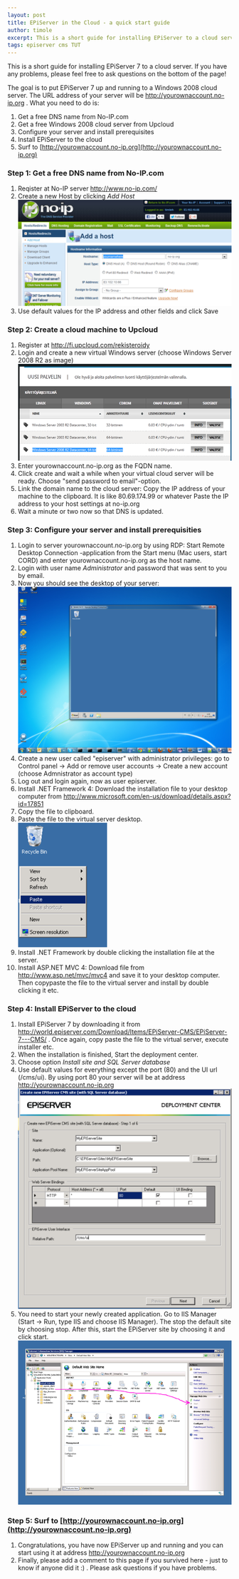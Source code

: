 ```yaml
---
layout: post
title: EPiServer in the Cloud - a quick start guide
author: timole
excerpt: This is a short guide for installing EPiServer to a cloud server. The target audience is TUT students on course MATHM-37200 Hypermediajärjestelmät, where a visiting lecture was held on Wed 28.11.2012. Please feel free to ask questions on installing EPiServer, if you have any problems.
tags: episerver cms TUT
---
```


This is a short guide for installing EPiServer 7 to a cloud server. If you have any problems, please feel free to ask questions on the bottom of the page!

The goal is to put EPiServer 7 up and running to a Windows 2008 cloud server. The URL address of your server will be http://yourownaccount.no-ip.org . What you need to do is:

1. Get a free DNS name from No-IP.com
2. Get a free Windows 2008 cloud server from Upcloud
3. Configure your server and install prerequisites
4. Install EPiServer to the cloud
5. Surf to [http://yourownaccount.no-ip.org](http://yourownaccount.no-ip.org)


### Step 1: Get a free DNS name from No-IP.com ###
1. Reqister at No-IP server http://www.no-ip.com/
2. Create a new Host by clicking *Add Host*
![no-ip](/img/episerver/no-ip.png)
3. Use default values for the IP address and other fields and click Save

### Step 2: Create a cloud machine to Upcloud ###

1. Register at http://fi.upcloud.com/rekisteroidy
2. Login and create a new virtual Windows server (choose Windows Server 2008 R2 as image)
![upcloud-new-server](/img/episerver/upcloud-new-server.png)
3. Enter yourownaccount.no-ip.org as the FQDN name.
4. Click create and wait a while when your virtual cloud server will be ready. Choose "send password to email"-option.
5. Link the domain name to the cloud server: Copy the IP address of your machine to the clipboard. It is like 80.69.174.99 or whatever Paste the IP address to your host settings at no-ip.org
6. Wait a minute or two now so that DNS is updated.

### Step 3: Configure your server and install prerequisities ###

1. Login to server yourownaccount.no-ip.org by using RDP: Start Remote Desktop Connection -application from the Start menu (Mac users, start CORD) and enter yourownaccount.no-ip.org as the host name.
2. Login with user name *Administrator* and password that was sent to you by email.
3. Now you should see the desktop of your server:
![virtual-server](/img/episerver/virtual-server.png)
4. Create a new user called "episerver" with administrator privileges: go to Control panel -> Add or remove user accounts -> Create a new account (choose Admnistrator as account type)
5. Log out and login again, now as user episerver.
6. Install .NET Framework 4: Download the installation file to your desktop computer from http://www.microsoft.com/en-us/download/details.aspx?id=17851
7. Copy the file to clipboard.
8. Paste the file to the virtual server desktop.
![paste](/img/episerver/paste.png)
9. Install .NET Framework by double clicking the installation file at the server.
10. Install ASP.NET MVC 4: Download file from http://www.asp.net/mvc/mvc4 and save it to your desktop computer. Then copypaste the file to the virtual server and install by double clicking it etc.

### Step 4: Install EPiServer to the cloud ###

1. Install EPiServer 7 by downloading it from http://world.episerver.com/Download/Items/EPiServer-CMS/EPiServer-7---CMS/ . Once again, copy paste the file to the virtual server, execute installer etc.
2. When the installation is finished, Start the deployment center.
3. Choose option *Install site and SQL Server database*
4. Use default values for everything except the port (80) and the UI url (/cms/ui). By using port 80 your server will be at address http://yourownaccount.no-ip.org
![epi-config](/img/episerver/epi-config.png)
5. You need to start your newly created application. Go to IIS Manager (Start -> Run,  type IIS and choose IIS Manager). The stop the default site by choosing stop. After this, start the EPiServer site by choosing it and click start.
![iis-config](/img/episerver/iis-config.png)

### Step 5: Surf to [http://yourownaccount.no-ip.org](http://yourownaccount.no-ip.org) ###

1. Congratulations, you have now EPiServer up and running and you can start using it at address http://yourownaccount.no-ip.org
2. Finally, please add a comment to this page if you survived here - just to know if anyone did it :) . Please ask questions if you have problems.
